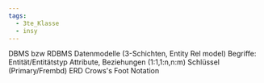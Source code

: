 ```yaml
---
tags:
  - 3te_Klasse
  - insy
---
```

DBMS bzw RDBMS
Datenmodelle (3-Schichten, Entity Rel model)
Begriffe: Entität/Entitätstyp 
Attribute, Beziehungen (1:1,1:n,n:m)
Schlüssel (Primary/Frembd)
ERD
Crows's Foot Notation